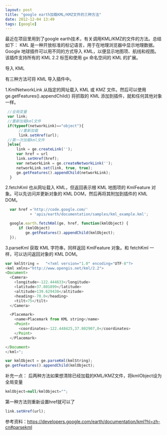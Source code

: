 ```yaml
---
layout: post
title: "google earth加载KML/KMZ文件的三种方法"
date: 2012-12-04 13:49
tags: [google]
---
```

最近在项目里用到了google earth技术，有关调用KML/KMZ的文件的方法。总结如下：
KML 是一种开放标准的标记语言，用于在地理浏览器中显示地理数据。Google 地球插件可以用不同的方式导入 KML，以便显示地图项、航线和视图。该插件支持所有的 KML 2.2 标签和使用 gx 命名空间的 KML 的扩展。

导入 KML

有三种方法可将 KML 导入插件中。

<!-- more -->

1.KmlNetworkLink 从指定的网址载入 KML 或 KMZ 文件。然后可以使用 ge.getFeatures().appendChild() 将抓取的 KML 添加到插件，就和任何其他对象一样。

```javascript
 //全局变量
 var link;
 //重新加载kml文件
 if(typeof(networkLink)=="object"){
	  //重新加载
	  link.setHref(url);
 //第一次加载kml文件
 }else{
	 link = ge.createLink('');
     var href = url
     link.setHref(href);
	 var networkLink = ge.createNetworkLink('');
     networkLink.set(link, true, true);
     ge.getFeatures().appendChild(networkLink);
  }
```


2.fetchKml 也从网址载入 KML，但返回表示根 KML 地图项的 KmlFeature 对象。可以先访问并更新对象的 KML DOM，然后再将其附加到插件的 KML DOM。

```javascript
  var href ='http://code.google.com/'
           + 'apis/earth/documentation/samples/kml_example.kml';

  google.earth.fetchKml(ge, href, function(kmlObject) {
      if (kmlObject)
         ge.getFeatures().appendChild(kmlObject);
  });
```

3.parseKml 获取 KML 字符串，同样返回 KmlFeature 对象。和 fetchKml 一样，可以访问返回对象的 KML DOM。

```javascript
var kmlString =   "<?xml version="1.0" encoding="UTF-8"?>
<kml xmlns="http://www.opengis.net/kml/2.2">
<Document>
  <Camera>
    <longitude>-122.444633</longitude>
    <latitude>37.801899</latitude>
    <altitude>139.629438</altitude>
    <heading>-70.0</heading>
    <tilt>75</tilt>
  </Camera>

  <Placemark>
    <name>Placemark from KML string</name>
    <Point>
      <coordinates>-122.448425,37.802907,0</coordinates>
    </Point>
  </Placemark>

</Document>
</kml>";

var kmlObject = ge.parseKml(kmlString);
ge.getFeatures().appendChild(kmlObject);
```

补充一点：
后两种方法如果想清除已经加载的KML/KMZ文件，将kmlObject设为全局变量 

```javascript
kmlObject=null/kmlObject="";
```

第一种方法则重新设置href就可以了

```javascript
link.setHref(url);
```

参考资料：<a href="https://developers.google.com/earth/documentation/kml?hl=zh-cn#parsekml" target="_blank">https://developers.google.com/earth/documentation/kml?hl=zh-cn#parsekml</a>